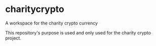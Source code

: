 # charitycrypto
A workspace for the charity crypto currency

This repository's purpose is used and only used for the charity crypto project.
